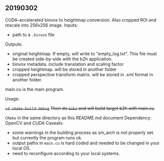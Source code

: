 ## 20190302
CUDA-accelerated binvox to heightmap conversion. Also cropped ROI and rescale into 256x256 image.
Inputs:
- path to a `.binvox` file

Outputs:
- original heightmap. If empty, will write to "empty_log.txt". This file must be created side-by-side with the b2h application.
- binvox metadata. include translation and scaling factor
- cropped heightmap. will be stored in another folder
- cropped perspective transform matrix. will be stored in .xml format in another folder.

main.cu is the main program.

Usage:

~~`cd cmake-build-debug`~~
~~Then do `make` and will build target b2h with main.cu~~

`CMake` in the same directory as this README.md document
Dependency: OpenCV and CUDA
Caveats:
- some warnings in the building process as sm_arch is not properly set. but currently the program runs ok.
- output paths in `main.cu` is hard coded and needed to be changed in your local OS.
- need to reconfigure according to your local systems.